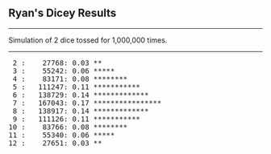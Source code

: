 ## Ryan's Dicey Results
***
Simulation of 2 dice tossed for 1,000,000 times.
***

<pre>
 2 :    27768: 0.03 **
 3 :    55242: 0.06 *****
 4 :    83171: 0.08 ********
 5 :   111247: 0.11 ***********
 6 :   138729: 0.14 *************
 7 :   167043: 0.17 ****************
 8 :   138917: 0.14 *************
 9 :   111126: 0.11 ***********
10 :    83766: 0.08 ********
11 :    55340: 0.06 *****
12 :    27651: 0.03 **
</pre>